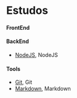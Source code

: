 # Estudos

#### FrontEnd
#### BackEnd
- [NodeJS], NodeJS
#### Tools
- [Git], Git
- [Markdown], Markdown





[NodeJS]: https://github.com/cestrixx/Estudos/tree/master/BackEnd/NodeJS
[Git]: https://github.com/cestrixx/Estudos/tree/master/Tools/Git
[Markdown]: https://guides.github.com/pdfs/markdown-cheatsheet-online.pdf
